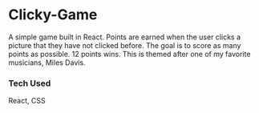 # Clicky-Game

A simple game built in React.  Points are earned when the user clicks a picture that they have not clicked before. The goal is to score as many points as possible. 12 points wins.
This is themed after one of my favorite musicians, Miles Davis.

### Tech Used

React, CSS
